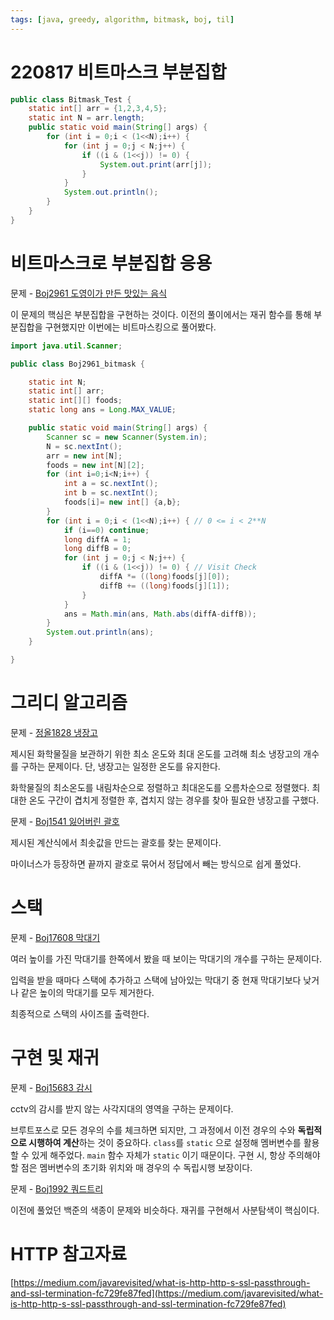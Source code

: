 ```yaml
---
tags: [java, greedy, algorithm, bitmask, boj, til]
---
```


# 220817 비트마스크 부분집합

```java
public class Bitmask_Test {
	static int[] arr = {1,2,3,4,5};
	static int N = arr.length;
	public static void main(String[] args) {
		for (int i = 0;i < (1<<N);i++) {
			for (int j = 0;j < N;j++) {
				if ((i & (1<<j)) != 0) {
					System.out.print(arr[j]);
				}
			}
			System.out.println();
		}
	}
}
```

# 비트마스크로 부분집합 응용

문제 - [Boj2961 도영이가 만든 맛있는 음식](https://www.acmicpc.net/problem/2961)

이 문제의 핵심은 부분집합을 구현하는 것이다. 이전의 풀이에서는 재귀 함수를 통해 부분집합을 구현했지만 이번에는 비트마스킹으로 풀어봤다.

```java
import java.util.Scanner;

public class Boj2961_bitmask {

	static int N;
	static int[] arr;
	static int[][] foods;
	static long ans = Long.MAX_VALUE;

	public static void main(String[] args) {
		Scanner sc = new Scanner(System.in);
		N = sc.nextInt();
		arr = new int[N];
		foods = new int[N][2];
		for (int i=0;i<N;i++) {
			int a = sc.nextInt();
			int b = sc.nextInt();
			foods[i]= new int[] {a,b};
		}
		for (int i = 0;i < (1<<N);i++) { // 0 <= i < 2**N
			if (i==0) continue;
			long diffA = 1;
			long diffB = 0;
			for (int j = 0;j < N;j++) {
				if ((i & (1<<j)) != 0) { // Visit Check
					diffA *= ((long)foods[j][0]);
					diffB += ((long)foods[j][1]);
				}
			}
			ans = Math.min(ans, Math.abs(diffA-diffB));
		}
		System.out.println(ans);
	}

}
```

# 그리디 알고리즘

문제 - [정올1828 냉장고](http://www.jungol.co.kr/bbs/board.php?bo_table=pbank&code=1828&sca=99)

제시된 화학물질을 보관하기 위한 최소 온도와 최대 온도를 고려해 최소 냉장고의 개수를 구하는 문제이다. 단, 냉장고는 일정한 온도를 유지한다.

화학물질의 최소온도를 내림차순으로 정렬하고 최대온도를 오름차순으로 정렬했다. 최대한 온도 구간이 겹치게 정렬한 후, 겹치지 않는 경우를 찾아 필요한 냉장고를 구했다.

문제 - [Boj1541 잃어버린 괄호](https://www.acmicpc.net/problem/1541)

제시된 계산식에서 최솟값을 만드는 괄호를 찾는 문제이다.

마이너스가 등장하면 끝까지 괄호로 묶어서 정답에서 빼는 방식으로 쉽게 풀었다.

# 스택

문제 - [Boj17608 막대기](https://www.acmicpc.net/problem/17608)

여러 높이를 가진 막대기를 한쪽에서 봤을 때 보이는 막대기의 개수를 구하는 문제이다.

입력을 받을 때마다 스택에 추가하고 스택에 남아있는 막대기 중 현재 막대기보다 낮거나 같은 높이의 막대기를 모두 제거한다.

최종적으로 스택의 사이즈를 출력한다.

# 구현 및 재귀

문제 - [Boj15683 감시](https://www.acmicpc.net/problem/15683)

cctv의 감시를 받지 않는 사각지대의 영역을 구하는 문제이다.

브루트포스로 모든 경우의 수를 체크하면 되지만, 그 과정에서 이전 경우의 수와 **독립적으로 시행하여 계산**하는 것이 중요하다. `class`를 `static` 으로 설정해 멤버변수를 활용할 수 있게 해주었다. `main` 함수 자체가 `static` 이기 때문이다. 구현 시, 항상 주의해야할 점은 멤버변수의 초기화 위치와 매 경우의 수 독립시행 보장이다.

문제 - [Boj1992 쿼드트리](https://www.acmicpc.net/problem/1992)

이전에 풀었던 백준의 색종이 문제와 비슷하다. 재귀를 구현해서 사분탐색이 핵심이다.

# HTTP 참고자료

[https://medium.com/javarevisited/what-is-http-http-s-ssl-passthrough-and-ssl-termination-fc729fe87fed](https://medium.com/javarevisited/what-is-http-http-s-ssl-passthrough-and-ssl-termination-fc729fe87fed)
